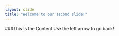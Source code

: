 ```yaml
---
layout: slide
title: "Welcome to our second slide!"
---
```

###This Is the Content
Use the left arrow to go back!
